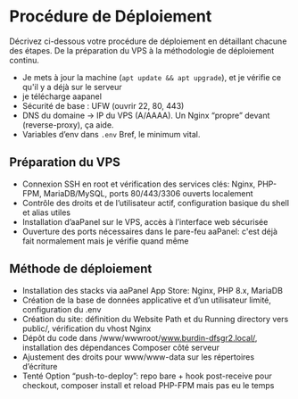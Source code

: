 # Procédure de Déploiement

Décrivez ci-dessous votre procédure de déploiement en détaillant chacune des étapes. De la préparation du VPS à la méthodologie de déploiement continu.

- Je mets à jour la machine (`apt update && apt upgrade`), et je vérifie ce qu'il y a déjà sur le serveur
- je télécharge aapanel
- Sécurité de base : UFW (ouvrir 22, 80, 443)
- DNS du domaine → IP du VPS (A/AAAA). Un Nginx “propre” devant (reverse-proxy), ça aide.
- Variables d’env dans `.env` Bref, le minimum vital.


## Préparation du VPS

- Connexion SSH en root et vérification des services clés: Nginx, PHP-FPM, MariaDB/MySQL, ports 80/443/3306 ouverts localement
- Contrôle des droits et de l’utilisateur actif, configuration basique du shell et alias utiles
- Installation d’aaPanel sur le VPS, accès à l’interface web sécurisée
- Ouverture des ports nécessaires dans le pare-feu aaPanel: c'est déjà fait normalement mais je vérifie quand même

## Méthode de déploiement

- Installation des stacks via aaPanel App Store: Nginx, PHP 8.x, MariaDB
- Création de la base de données applicative et d’un utilisateur limité, configuration du .env
- Création du site: définition du Website Path et du Running directory vers public/, vérification du vhost Nginx
- Dépôt du code dans /www/wwwroot/www.burdin-dfsgr2.local/, installation des dépendances Composer côté serveur
- Ajustement des droits pour www/www-data sur les répertoires d’écriture
- Tenté Option “push-to-deploy”: repo bare + hook post-receive pour checkout, composer install et reload PHP-FPM mais pas eu le temps